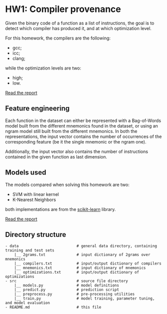 # HW1: Compiler provenance

Given the binary code of a function as a list of instructions,
the goal is to detect which compiler has produced it, and at which
optimization level.

For this homework, the compilers are the following:

- gcc;
- icc;
- clang;

while the optimization levels are two:

- high;
- low.

[Read the report][report]

## Feature engineering
Each function in the dataset can either be represented with a Bag-of-Words
model built from the different mnemonics found in the dataset, or
using an ngram model still built from the different mnemonics.
In both the representations, the input vector contains the number of
occurrences of the corresponding feature (be it the single mnemonic or
the ngram one).

Additionally, the input vector also contains the number of instructions
contained in the given function as last dimension.

## Models used
The models compared when solving this homework are two:

- SVM with linear kernel
- K-Nearest Neighbors

both implementations are from the [scikit-learn][sklearn] library.

[Read the report][report]

## Directory structure

```
- data                          # general data directory, containing training and test sets
    |__ 2grams.txt              # input dictionary of 2grams over mnemonics
    |__ compilers.txt           # input/output dictionary of compilers
    |__ mnemonics.txt           # input dictionary of mnemonics
    |__ optimizations.txt       # input/output dictionary of optimizations
- src                           # source file directory
    |__ models.py               # model definitions
    |__ predict.py              # prediction script
    |__ preprocess.py           # pre-processing utilities
    |__ train.py                # model training, parameter tuning, and model evaluation
- README.md                     # this file
```

[sklearn]: https://scikit-learn.org/
[report]: ./anonymous_report.pdf
